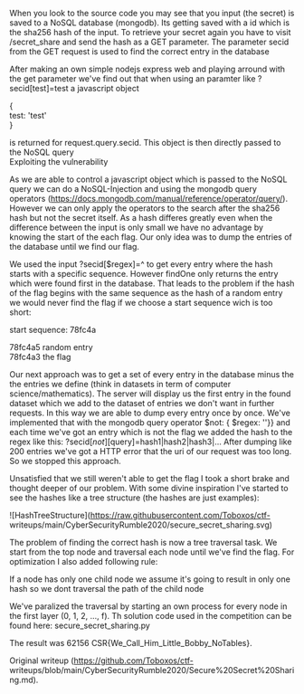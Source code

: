 When you look to the source code you may see that you input (the secret) is
saved to a NoSQL database (mongodb). Its getting saved with a id which is the
sha256 hash of the input. To retrieve your secret again you have to visit
/secret_share and send the hash as a GET parameter. The parameter secid from
the GET request is used to find the correct entry in the database

After making an own simple nodejs express web and playing arround with the get
parameter we've find out that when using an paramter like ?secid[test]=test a
javascript object

{  
   test: 'test'  
}

is returned for request.query.secid. This object is then directly passed to
the NoSQL query  
Exploiting the vulnerability

As we are able to control a javascript object which is passed to the NoSQL
query we can do a NoSQL-Injection and using the mongodb query operators
(https://docs.mongodb.com/manual/reference/operator/query/). However we can
only apply the operators to the search after the sha256 hash but not the
secret itself. As a hash differes greatly even when the difference between the
input is only small we have no advantage by knowing the start of the each
flag. Our only idea was to dump the entries of the database until we find our
flag.

We used the input ?secid[$regex]=^ to get every entry where the hash starts
with a specific sequence. However findOne only returns the entry which were
found first in the database. That leads to the problem if the hash of the flag
begins with the same sequence as the hash of a random entry we would never
find the flag if we choose a start sequence wich is too short:

start sequence: 78fc4a

78fc4a5 random entry  
78fc4a3 the flag

Our next approach was to get a set of every entry in the database minus the
the entries we define (think in datasets in term of computer
science/mathematics). The server will display us the first entry in the found
dataset which we add to the dataset of entries we don't want in further
requests. In this way we are able to dump every entry once by once. We've
implemented that with the mongodb query operator $not: { $regex: ''}} and each
time we've got an entry which is not the flag we added the hash to the regex
like this: ?secid\[$not][$query]=hash1|hash2|hash3|... After dumping like 200
entries we've got a HTTP error that the uri of our request was too long. So we
stopped this approach.

Unsatisfied that we still weren't able to get the flag I took a short brake
and thought deeper of our problem. With some divine inspiration I've started
to see the hashes like a tree structure (the hashes are just examples):

![HashTreeStructure](https://raw.githubusercontent.com/Toboxos/ctf-
writeups/main/CyberSecurityRumble2020/secure_secret_sharing.svg)

The problem of finding the correct hash is now a tree traversal task. We start
from the top node and traversal each node until we've find the flag. For
optimization I also added following rule:

   If a node has only one child node we assume it's going to result in only
one hash so we dont traversal the path of the child node

We've paralized the traversal by starting an own process for every node in the
first layer (0, 1, 2, ..., f). Th solution code used in the competition can be
found here: secure_secret_sharing.py

The result was 62156 CSR{We_Call_Him_Little_Bobby_NoTables}.

Original writeup (https://github.com/Toboxos/ctf-
writeups/blob/main/CyberSecurityRumble2020/Secure%20Secret%20Sharing.md).